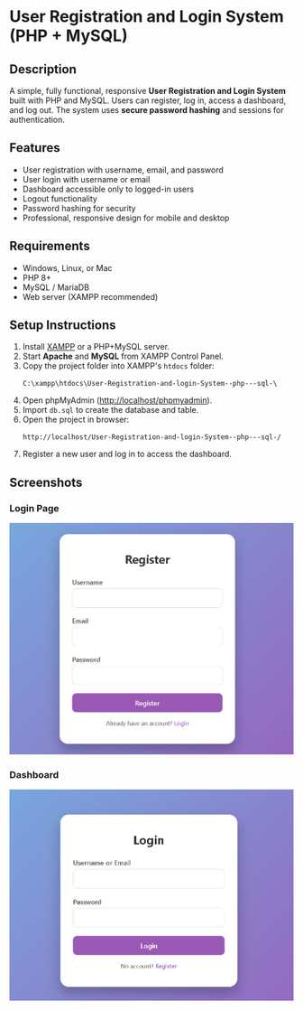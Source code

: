 # User Registration and Login System (PHP + MySQL)

## Description
A simple, fully functional, responsive **User Registration and Login System** built with PHP and MySQL. Users can register, log in, access a dashboard, and log out. The system uses **secure password hashing** and sessions for authentication.

## Features
- User registration with username, email, and password
- User login with username or email
- Dashboard accessible only to logged-in users
- Logout functionality
- Password hashing for security
- Professional, responsive design for mobile and desktop

## Requirements
- Windows, Linux, or Mac
- PHP 8+
- MySQL / MariaDB
- Web server (XAMPP recommended)

## Setup Instructions
1. Install [XAMPP](https://www.apachefriends.org/) or a PHP+MySQL server.
2. Start **Apache** and **MySQL** from XAMPP Control Panel.
3. Copy the project folder into XAMPP's `htdocs` folder:
   ```
   C:\xampp\htdocs\User-Registration-and-login-System--php---sql-\
   ```
4. Open phpMyAdmin ([http://localhost/phpmyadmin](http://localhost/phpmyadmin)).
5. Import `db.sql` to create the database and table.
6. Open the project in browser:
   ```
   http://localhost/User-Registration-and-login-System--php---sql-/
   ```
7. Register a new user and log in to access the dashboard.

## Screenshots
### Login Page
![Login Page](screenshot1.png)

### Dashboard
![Dashboard](screenshot2.png)